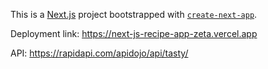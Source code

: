 This is a [Next.js](https://nextjs.org/) project bootstrapped with [`create-next-app`](https://github.com/vercel/next.js/tree/canary/packages/create-next-app).

Deployment link: https://next-js-recipe-app-zeta.vercel.app

API:
https://rapidapi.com/apidojo/api/tasty/
